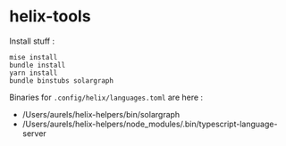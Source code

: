 # helix-tools

Install stuff :

    mise install
    bundle install
    yarn install
    bundle binstubs solargraph

Binaries for `.config/helix/languages.toml` are here :

* /Users/aurels/helix-helpers/bin/solargraph
* /Users/aurels/helix-helpers/node_modules/.bin/typescript-language-server
